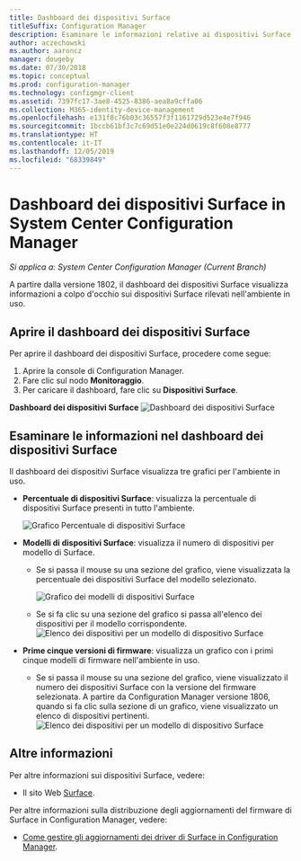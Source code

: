 ```yaml
---
title: Dashboard dei dispositivi Surface
titleSuffix: Configuration Manager
description: Esaminare le informazioni relative ai dispositivi Surface tramite il dashboard.
author: aczechowski
ms.author: aaroncz
manager: dougeby
ms.date: 07/30/2018
ms.topic: conceptual
ms.prod: configuration-manager
ms.technology: configmgr-client
ms.assetid: 7397fc17-3ae8-4525-8386-aea8a9cffa06
ms.collection: M365-identity-device-management
ms.openlocfilehash: e131f8c76b03c36557f3f1161729d523e4e7f946
ms.sourcegitcommit: 1bccb61bf3c7c69d51e0e224d0619c8f608e8777
ms.translationtype: HT
ms.contentlocale: it-IT
ms.lasthandoff: 12/05/2019
ms.locfileid: "68339849"
---
```

# <a name="surface-device-dashboard-in-system-center-configuration-manager"></a>Dashboard dei dispositivi Surface in System Center Configuration Manager

*Si applica a: System Center Configuration Manager (Current Branch)*

A partire dalla versione 1802, il dashboard dei dispositivi Surface visualizza informazioni a colpo d'occhio sui dispositivi Surface rilevati nell'ambiente in uso. <!--1355788-->

## <a name="open-the-surface-device-dashboard"></a>Aprire il dashboard dei dispositivi Surface

Per aprire il dashboard dei dispositivi Surface, procedere come segue: 

1. Aprire la console di Configuration Manager. 
2. Fare clic sul nodo **Monitoraggio**. 
3. Per caricare il dashboard, fare clic su **Dispositivi Surface**.

**Dashboard dei dispositivi Surface**
![Dashboard dei dispositivi Surface](media/Surface-device-dashboard.PNG)



## <a name="reviewing-information-in-the-surface-device-dashboard"></a>Esaminare le informazioni nel dashboard dei dispositivi Surface

Il dashboard dei dispositivi Surface visualizza tre grafici per l'ambiente in uso. 

- **Percentuale di dispositivi Surface**: visualizza la percentuale di dispositivi Surface presenti in tutto l'ambiente.

    ![Grafico Percentuale di dispositivi Surface](media/Percent-Surface-Devices.PNG)
- **Modelli di dispositivi Surface**: visualizza il numero di dispositivi per modello di Surface. 
  - Se si passa il mouse su una sezione del grafico, viene visualizzata la percentuale dei dispositivi Surface del modello selezionato. 

       ![Grafico dei modelli di dispositivi Surface](media/Surface-Models-Hover.PNG)
  - Se si fa clic su una sezione del grafico si passa all'elenco dei dispositivi per il modello corrispondente. 
      ![Elenco dei dispositivi per un modello di dispositivo Surface](media/Surface-Model-Device-List.PNG)

- **Prime cinque versioni di firmware**: visualizza un grafico con i primi cinque modelli di firmware nell'ambiente in uso. 
  - Se si passa il mouse su una sezione del grafico, viene visualizzato il numero dei dispositivi Surface con la versione del firmware selezionata. A partire da Configuration Manager versione 1806, quando si fa clic sulla sezione di un grafico, viene visualizzato un elenco di dispositivi pertinenti. <!--1358654-->
     ![Elenco dei dispositivi per un modello di dispositivo Surface](media/Surface-Firmware-Hover.PNG)


## <a name="more-information"></a>Altre informazioni

Per altre informazioni sui dispositivi Surface, vedere:
- Il sito Web [Surface]( https://go.microsoft.com/fwlink/?linkid=861998).

Per altre informazioni sulla distribuzione degli aggiornamenti del firmware di Surface in Configuration Manager, vedere:
- [Come gestire gli aggiornamenti dei driver di Surface in Configuration Manager]( https://support.microsoft.com/help/4098906).




